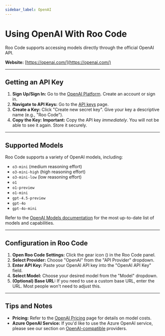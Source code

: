 ```yaml
---
sidebar_label: OpenAI
---
```


# Using OpenAI With Roo Code

Roo Code supports accessing models directly through the official OpenAI API.

**Website:** [https://openai.com/](https://openai.com/)

---

## Getting an API Key

1.  **Sign Up/Sign In:** Go to the [OpenAI Platform](https://platform.openai.com/). Create an account or sign in.
2.  **Navigate to API Keys:** Go to the [API keys](https://platform.openai.com/api-keys) page.
3.  **Create a Key:** Click "Create new secret key". Give your key a descriptive name (e.g., "Roo Code").
4.  **Copy the Key:** **Important:** Copy the API key *immediately*. You will not be able to see it again. Store it securely.

---

## Supported Models

Roo Code supports a variety of OpenAI models, including:

*	`o3-mini` (medium reasoning effort)
*	`o3-mini-high` (high reasoning effort)
* `o3-mini-low` (low reasoning effort)
* `o1`
* `o1-preview`
*	`o1-mini`
*   `gpt-4.5-preview`
* `gpt-4o`
* `gpt-4o-mini`

Refer to the [OpenAI Models documentation](https://platform.openai.com/docs/models) for the most up-to-date list of models and capabilities.

---

## Configuration in Roo Code

1.  **Open Roo Code Settings:** Click the gear icon (<Codicon name="gear" />) in the Roo Code panel.
2.  **Select Provider:** Choose "OpenAI" from the "API Provider" dropdown.
3.  **Enter API Key:** Paste your OpenAI API key into the "OpenAI API Key" field.
4.  **Select Model:** Choose your desired model from the "Model" dropdown.
5.  **(Optional) Base URL:** If you need to use a custom base URL, enter the URL. Most people won't need to adjust this.

---

## Tips and Notes

*   **Pricing:** Refer to the [OpenAI Pricing](https://openai.com/pricing) page for details on model costs.
*   **Azure OpenAI Service:** If you'd like to use the Azure OpenAI service, please see our section on [OpenAI-compatible](/providers/openai-compatible) providers.
